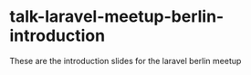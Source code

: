 talk-laravel-meetup-berlin-introduction
=======================================

These are the introduction slides for the laravel berlin meetup
